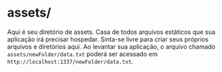 # assets/

Aqui é seu diretório de assets. Casa de todos arquivos estáticos que sua aplicação irá precisar hospedar. Sinta-se livre para criar seus próprios arquivos e diretórios aqui. Ao levantar sua aplicação, o arquivo chamado `assets/newFolder/data.txt` poderá ser acessado em  `http://localhost:1337/newFolder/data.txt`.


<docmeta name="displayName" value="assets">

